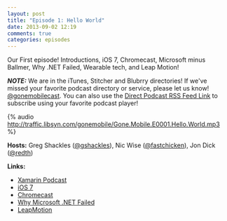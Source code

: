 ```yaml
---
layout: post
title: "Episode 1: Hello World"
date: 2013-09-02 12:19
comments: true
categories: episodes
---
```


Our First episode!  Introductions, iOS 7, Chromecast, Microsoft minus Ballmer, Why .NET Failed, Wearable tech, and Leap Motion!

***NOTE:*** We are in the iTunes, Stitcher and Blubrry directories!  If we've missed your favorite podcast directory or service, please let us know! [@gonemobilecast](http://twitter.com/gonemobilecast).  You can also use the [Direct Podcast RSS Feed Link](http://gonemobile.libsyn.com/rss) to subscribe using your favorite podcast player!

<!-- more -->

{% audio http://traffic.libsyn.com/gonemobile/Gone.Mobile.E0001.Hello.World.mp3 %}

**Hosts:** Greg Shackles ([@gshackles](http://twitter.com/gshackles)), Nic Wise ([@fastchicken](http://twitter.com/fastchicken)), Jon Dick ([@redth](http://twitter.com/redth))

**Links:**

 - [Xamarin Podcast](https://itunes.apple.com/us/podcast/xamarin-podcast/id691368176)
 - [iOS 7](http://www.apple.com/ios/ios7/)
 - [Chromecast](http://www.google.com/intl/en/chrome/devices/chromecast/)
 - [Why Microsoft .NET Failed](http://www.infoworld.com/d/application-development/why-microsoft-net-failed-225817)
 - [LeapMotion](https://www.leapmotion.com/)
 
